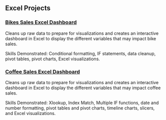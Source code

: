 ## Excel Projects

### [Bikes Sales Excel Dashboard](https://github.com/emilyhuang890/Excel-Projects/blob/main/Excel%20Bikes%20Sales%20Project%20Dataset.xlsx)
Cleans up raw data to prepare for visualizations and creates an interactive dashboard in Excel to display the different variables that may impact bike sales.

Skills Demonstrated: Conditional formatting, IF statements, data cleanup, pivot tables, pivot charts, Excel visualizations. 


### [Coffee Sales Excel Dashboard](https://github.com/emilyhuang890/Excel-Projects/blob/main/coffeeOrdersDataset.xlsx)
Cleans up raw data to prepare for visualizations and creates an interactive dashboard in Excel to display the different variables that may impact coffee sales.

Skills Demonstrated: Xlookup, Index Match, Multiple IF functions, date and number formatting, pivot tables and pivot charts, timeline charts, slicers, and Excel visualizations. 
